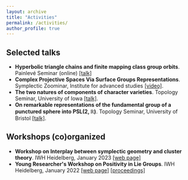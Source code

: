 ```yaml
---
layout: archive
title: "Activities"
permalink: /activities/
author_profile: true
---
```


## Selected talks
  - **Hyperbolic triangle chains and finite mapping class group orbits**. Painlevé Seminar (online) [[talk]](http://arnaudmaret.github.io/files/talk-painlevé.pdf)
  - **Complex Projective Spaces Via Surface Groups Representations**. Symplectic Zoominar, Institute for advanced studies [[video]](https://www.youtube.com/watch?v=Kfv6A3Av9Cg&t=572s).
  - **The two natures of components of character varieties**. Topology Seminar, University of Iowa [[talk]](http://arnaudmaret.github.io/files/talk-iowa.pdf).
  - **On remarkable representations of the fundamental group of a punctured sphere into $\mathrm{PSL}(2,\mathbb{R})$**. Topology Seminar, University of Bristol [[talk]](http://arnaudmaret.github.io/files/talk-bristol.pdf).

## Workshops (co)organized

  - **Workshop on Interplay between symplectic geometry and cluster theory**. IWH Heidelberg, January 2023 [[web page]](https://arnaudmaret.com/cluster/)
  - **Young Researcher's Workshop on Positivity in Lie Groups**. IWH Heidelberg, January 2022 [[web page]](https://arnaudmaret.com/positivity/) [[proceedings]](https://arxiv.org/pdf/2212.04339)
